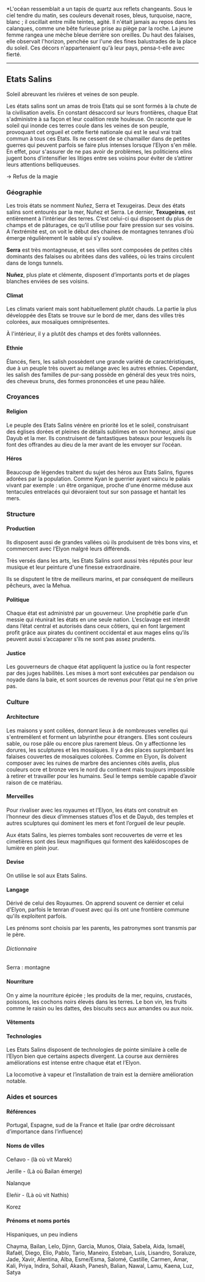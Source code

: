 
*L'océan ressemblait a un tapis de quartz aux reflets changeants. Sous le ciel tendre du matin, ses couleurs devenait roses, bleus, turquoise, nacre, blanc ; il oscillait entre mille teintes, agité. Il n'était jamais au repos dans les calanques, comme une bête furieuse prise au piège par la roche.
La jeune femme rangea une mèche bleue derrière son oreilles. Du haut des falaises, elle observait l'horizon, penchée sur l'une des fines balustrades de la place du soleil. Ces décors n'appartenaient qu'à leur pays, pensa-t-elle avec fierté.


---


## Etats Salins

Soleil abreuvant les rivières et veines de son peuple.

Les états salins sont un amas de trois Etats qui se sont formés à la chute de la civilisation avelis. En constant désaccord sur leurs frontières, chaque Etat s'administre à sa façon et leur coalition reste houleuse. On raconte que le soleil qui inonde ces terres coule dans les veines de son peuple, provoquant cet orgueil et cette fierté nationale qui est le seul vrai trait commun à tous ces Etats. Ils ne cessent de se chamailler dans de petites guerres qui peuvent parfois se faire plus intenses lorsque l’Elyon s'en mêle. En effet, pour s'assurer de ne pas avoir de problèmes, les politiciens elins jugent bons d’intensifier les litiges entre ses voisins pour éviter de s’attirer leurs attentions belliqueuses.

-> Refus de la magie

### Géographie

Les trois états se nomment Nuñez, Serra et Texugeiras. Deux des états salins sont entourés par la mer, Nuñez et Serra. Le dernier, **Texugeiras**, est entièrement à l’intérieur des terres. C’est celui-ci qui disposent du plus de champs et de pâturages, ce qu’il utilise pour faire pression sur ses voisins. A l’extrémité est, on voit le début des chaines de montagnes tenranes d’où émerge régulièrement le sable qui s’y soulève.

**Serra** est très montagneuse, et ses villes sont composées de petites cités dominants des falaises ou abritées dans des vallées, où les trains circulent dans de longs tunnels.

**Nuñez**, plus plate et clémente, disposent d’importants ports et de plages blanches enviées de ses voisins.

#### Climat

Les climats varient mais sont habituellement plutôt chauds. La partie la plus développée des Etats se trouve sur le bord de mer, dans des villes très colorées, aux mosaïques omniprésentes.

À l'intérieur, il y a plutôt des champs et des forêts vallonnées.

#### Ethnie

Élancés, fiers, les salish possèdent une grande variété de caractéristiques, due à un peuple très ouvert au mélange avec les autres ethnies. Cependant, les salish des familles de pur-sang possède en général des yeux très noirs, des cheveux bruns, des formes prononcées et une peau hâlée.

### Croyances

#### Religion

Le peuple des Etats Salins vénère en priorité Ios et le soleil, construisant des églises dorées et pleines de détails sublimes en son honneur, ainsi que Dayub et la mer. Ils construisent de fantastiques bateaux pour lesquels ils font des offrandes au dieu de la mer avant de les envoyer sur l’océan.

#### Héros
Beaucoup de légendes traitent du sujet des héros aux Etats Salins, figures adorées par la population. Comme Kyan le guerrier ayant vaincu le palais vivant par exemple : un être organique, proche d'une énorme méduse aux tentacules entrelacés qui dévoraient tout sur son passage et hantait les mers.

### Structure

#### Production

Ils disposent aussi de grandes vallées où ils produisent de très bons vins, et commercent avec l’Elyon malgré leurs différends.

Très versés dans les arts, les Etats Salins sont aussi très réputés pour leur musique et leur peinture d'une finesse extraordinaire.

Ils se disputent le titre de meilleurs marins, et par conséquent de meilleurs pêcheurs, avec la Mehua.

#### Politique

Chaque état est administré par un gouverneur. Une prophétie parle d’un messie qui réunirait les états en une seule nation.
L’esclavage est interdit dans l’état central et autorisés dans ceux côtiers, qui en font largement profit grâce aux pirates du continent occidental et aux mages elins qu’ils peuvent aussi s’accaparer s’ils ne sont pas assez prudents.

#### Justice

Les gouverneurs de chaque état appliquent la justice ou la font respecter par des juges habilités. Les mises à mort sont exécutées par pendaison ou noyade dans la baie, et sont sources de revenus pour l’état qui ne s’en prive pas.

### Culture

#### Architecture

Les maisons y sont collées, donnant lieux à de nombreuses venelles qui s'entremêlent et forment un labyrinthe pour étrangers. Elles sont couleurs sable, ou rose pâle ou encore plus rarement bleus. On y affectionne les dorures, les sculptures et les mosaïques. Il y a des places surplombant les falaises couvertes de mosaïques colorées. Comme en Elyon, ils doivent composer avec les ruines de marbre des anciennes cités avelis, plus couleurs ocre et bronze vers le nord du continent mais toujours impossible à retirer et travailler pour les humains. Seul le temps semble capable d’avoir raison de ce matériau.

#### Merveilles

Pour rivaliser avec les royaumes et l’Elyon, les états ont construit en l’honneur des dieux d’immenses statues d’Ios et de Dayub, des temples et autres sculptures qui dominent les mers et font l’orgueil de leur peuple.

Aux états Salins, les pierres tombales sont recouvertes de verre et les cimetières sont des lieux magnifiques qui forment des kaléidoscopes de lumière en plein jour.

#### Devise

On utilise le sol aux Etats Salins.

#### Langage

Dérivé de celui des Royaumes. On apprend souvent ce dernier et celui d'Elyon, parfois le tenran d'ouest avec qui ils ont une frontière commune qu'ils exploitent parfois.

Les prénoms sont choisis par les parents, les patronymes sont transmis par le père.

###### Dictionnaire

Serra : montagne

#### Nourriture

On y aime la nourriture épicée ; les produits de la mer, requins, crustacés, poissons, les cochons noirs élevés dans les terres. Le bon vin, les fruits comme le raisin ou les dattes, des biscuits secs aux amandes ou aux noix.

#### Vêtements 

#### Technologies

Les Etats Salins disposent de technologies de pointe similaire à celle de l’Elyon bien que certains aspects divergent. La course aux dernières améliorations est intense entre chaque état et l’Elyon.

La locomotive à vapeur et l’installation de train est la dernière amélioration notable.

### Aides et sources

#### Références

Portugal, Espagne, sud de la France et Italie (par ordre décroissant d’importance dans l’influence)

#### Noms de villes

Ceñavo - (là où vit Marek)

Jerille - (Là où Bailan émerge)

Nalanque

Eleñir - (Là où vit Nathis)

Korez

#### Prénoms et noms portés

Hispaniques, un peu indiens

Chayma, Bailan, Lelo, Djinn, Garcìa, Munos, Olaia, Sabela, Aida, Ismaël, Rafaël, Diego, Elio, Pablo, Tario, Maneiro, Esteban, Luis, Lisandro, Soraluze, Jade, Xavir, Alentina, Alba, Esme/Esma, Salomé, Castille, Carmen, Amar, Kali, Priya, Indira, Sohail, Akash, Panesh, Balian, Nawal, Lamu, Kaena, Luz, Satya
